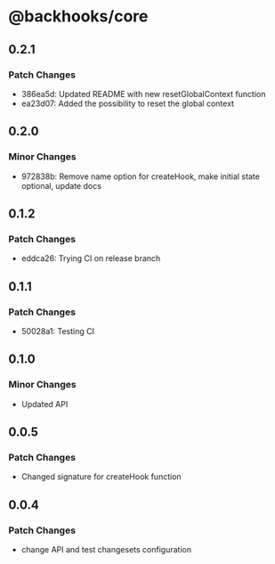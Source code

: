 # @backhooks/core

## 0.2.1

### Patch Changes

- 386ea5d: Updated README with new resetGlobalContext function
- ea23d07: Added the possibility to reset the global context

## 0.2.0

### Minor Changes

- 972838b: Remove name option for createHook, make initial state optional, update docs

## 0.1.2

### Patch Changes

- eddca26: Trying CI on release branch

## 0.1.1

### Patch Changes

- 50028a1: Testing CI

## 0.1.0

### Minor Changes

- Updated API

## 0.0.5

### Patch Changes

- Changed signature for createHook function

## 0.0.4

### Patch Changes

- change API and test changesets configuration
